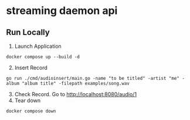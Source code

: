 # streaming daemon api

## Run Locally
1. Launch Application
```
docker compose up --build -d
```
2. Insert Record
```
go run ./cmd/audioinsert/main.go -name "to be titled" -artist "me" -album "album title" -filepath examples/song.wav
```
3. Check Record. Go to [http://localhost:8080/audio/1](http://localhost:8080/audio/1)
4. Tear down
```
docker compose down
```
